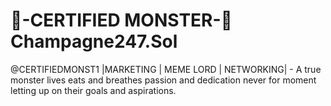 # 🫘-CERTIFIED MONSTER-🚀 Champagne247.Sol
@CERTIFIEDMONST1
|MARKETING | MEME LORD | NETWORKING| - A true monster lives eats and breathes passion and dedication never for moment letting up on their goals and aspirations.
